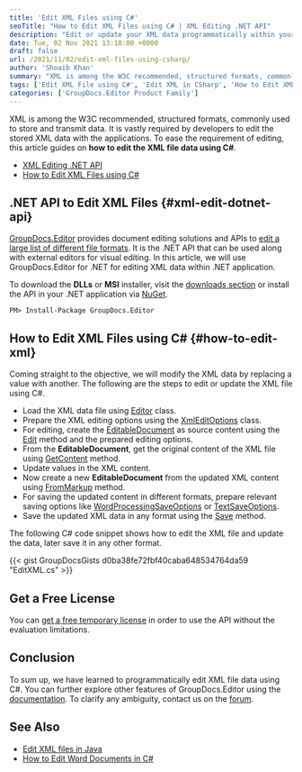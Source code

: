```yaml
---
title: 'Edit XML Files using C#'
seoTitle: "How to Edit XML Files using C# | XML Editing .NET API"
description: "Edit or update your XML data programmatically within your .NET applications using C#. Modify XML files and save the changes in various formats."
date: Tue, 02 Nov 2021 13:18:00 +0000
draft: false
url: /2021/11/02/edit-xml-files-using-csharp/
author: 'Shoaib Khan'
summary: "XML is among the W3C recommended, structured formats, commonly used to store and transmit data. It is vastly required by developers to edit the stored XML data with the applications. To ease the requirement of editing, this article guides on **how to edit the XML file data using C#**."
tags: ['Edit XML File using C#', 'Edit XML in CSharp', 'How to Edit XML']
categories: ['GroupDocs.Editor Product Family']
---
```


XML is among the W3C recommended, structured formats, commonly used to store and transmit data. It is vastly required by developers to edit the stored XML data with the applications. To ease the requirement of editing, this article guides on **how to edit the XML file data using C#**.

*   [XML Editing .NET API][1]
*   [How to Edit XML Files using C#][2]

## .NET API to Edit XML Files {#xml-edit-dotnet-api}

[GroupDocs.Editor][3] provides document editing solutions and APIs to [edit a large list of different file formats][4]. It is the .NET API that can be used along with external editors for visual editing. In this article, we will use GroupDocs.Editor for .NET for editing XML data within .NET application.

To download the **DLLs** or **MSI** installer, visit the [downloads section][5] or install the API in your .NET application via [NuGet][6].

```
PM> Install-Package GroupDocs.Editor
```

## How to Edit XML Files using C# {#how-to-edit-xml}

Coming straight to the objective, we will modify the XML data by replacing a value with another. The following are the steps to edit or update the XML file using C#.

*   Load the XML data file using [Editor][7] class.
*   Prepare the XML editing options using the [XmlEditOptions][8] class.
*   For editing, create the [EditableDocument][9] as source content using the [Edit][10] method and the prepared editing options.
*   From the **EditableDocument**, get the original content of the XML file using [GetContent][11] method.
*   Update values in the XML content.
*   Now create a new **EditableDocument** from the updated XML content using [FromMarkup][12] method.
*   For saving the updated content in different formats, prepare relevant saving options like [WordProcessingSaveOptions][13] or [TextSaveOptions][14].
*   Save the updated XML data in any format using the [Save][15] method.

The following C# code snippet shows how to edit the XML file and update the data, later save it in any other format.

{{< gist GroupDocsGists d0ba38fe72fbf40caba648534764da59 "EditXML.cs" >}}

## Get a Free License

You can [get a free temporary license][16] in order to use the API without the evaluation limitations.

## Conclusion

To sum up, we have learned to programmatically edit XML file data using C#. You can further explore other features of GroupDocs.Editor using the [documentation][17]. To clarify any ambiguity, contact us on the [forum][18].

## See Also

*   [Edit XML files in Java][19]
*   [How to Edit Word Documents in C#][20]







[1]: #xml-edit-dotnet-api
[2]: #how-to-edit-xml
[3]: https://products.groupdocs.com/editor/
[4]: https://docs.groupdocs.com/editor/net/supported-document-formats/
[5]: https://downloads.groupdocs.com/editor
[6]: https://www.nuget.org/packages/groupdocs.editor
[7]: https://apireference.groupdocs.com/editor/net/groupdocs.editor/editor
[8]: https://apireference.groupdocs.com/editor/net/groupdocs.editor.options/xmleditoptions
[9]: https://apireference.groupdocs.com/editor/net/groupdocs.editor/editabledocument
[10]: https://apireference.groupdocs.com/editor/net/groupdocs.editor/editor/methods/edit/index
[11]: https://apireference.groupdocs.com/editor/net/groupdocs.editor/editabledocument/methods/getcontent/index
[12]: https://apireference.groupdocs.com/editor/net/groupdocs.editor/editabledocument/methods/frommarkup
[13]: https://apireference.groupdocs.com/editor/net/groupdocs.editor.options/wordprocessingsaveoptions
[14]: https://apireference.groupdocs.com/editor/net/groupdocs.editor.options/textsaveoptions
[15]: https://apireference.groupdocs.com/editor/net/groupdocs.editor/editor/methods/save/index
[16]: https://purchase.groupdocs.com/temporary-license
[17]: https://docs.groupdocs.com/editor/net/
[18]: https://forum.groupdocs.com/c/assembly
[19]: https://blog.groupdocs.com/2021/11/06/edit-xml-files-in-java/
[20]: https://blog.groupdocs.com/2021/03/26/edit-word-documents-in-csharp/

